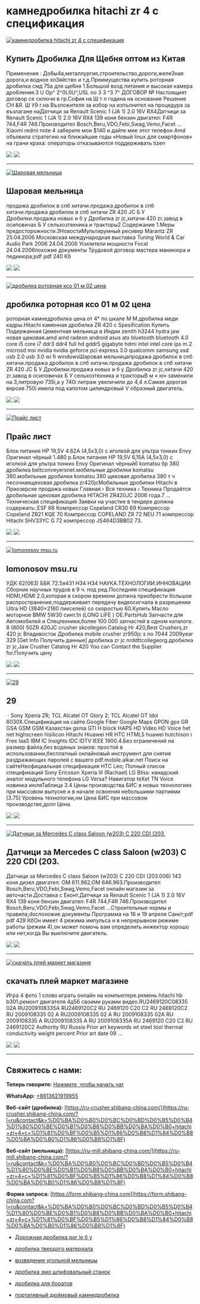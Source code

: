 # камнедробилка hitachi zr 4 c спецификация

<a href="https://swt.shibang-china.com/?l=ru&img&k=%D0%BA%D0%B0%D0%BC%D0%BD%D0%B5%D0%B4%D1%80%D0%BE%D0%B1%D0%B8%D0%BB%D0%BA%D0%B0+hitachi+zr+4+c+%D1%81%D0%BF%D0%B5%D1%86%D0%B8%D1%84%D0%B8%D0%BA%D0%B0%D1%86%D0%B8%D1%8F" target="_blank">![камнедробилка hitachi zr 4 c спецификация](http://static.shibang-china.com/all-800x300/264.jpg)</a>

## Купить Дробилка Для Щебня оптом из Китая
Применения : До6ы4а,металлургия,строительство,дороги,желе3ная дорога,и водное хо3яйство и т.д.Преимущества купить роторная дро6илка смд 75а для ще6ня 1.Большой вход питания и высокая камера дро6ления.3 U Op^ 2^0L0U^,USL no 3 3 ^3 7^ ДОГОВОР № Настоящият договор се сключи в гр.София на Ш т л година на основание Решение СН &amp;Я. Ш У9 г.на Възложителя за избор на изпълнител на процедура за възлагане наДатчици за Renault Scenic 1 (JA 1) 2.0 16V RX4Датчици за Renault Scenic 1 (JA 1) 2.0 16V RX4 139 коня бензин двигател: F4R 744,F4R 746.Производител Bosch,Beru,VDO,Febi,Swag,Vemo,Facet …Xiaomi redmi note 4 заберите мои $140 и дайте мне этот телефон Amd объявила стратегию на ближайшие годы &#171;Новый linux для смартфонов&#187; на грани краха: операторы отказываются поддерживать tizen


<a href="https://whatsapp.shibangsoft.com/WhatsApp.php" target="_blank" title="WhatsApp">![](http://static.shibang-china.com/icon/whatsapp.png)</a> <a href="https://swt.shibang-china.com/?l=ru&icon&k=%D0%BA%D0%B0%D0%BC%D0%BD%D0%B5%D0%B4%D1%80%D0%BE%D0%B1%D0%B8%D0%BB%D0%BA%D0%B0+hitachi+zr+4+c+%D1%81%D0%BF%D0%B5%D1%86%D0%B8%D1%84%D0%B8%D0%BA%D0%B0%D1%86%D0%B8%D1%8F" target="_blank">![](http://static.shibang-china.com/icon/chat-ru.png)</a>

---

<a href="https://swt.shibang-china.com/?l=ru&img&k=%D0%BA%D0%B0%D0%BC%D0%BD%D0%B5%D0%B4%D1%80%D0%BE%D0%B1%D0%B8%D0%BB%D0%BA%D0%B0+hitachi+zr+4+c+%D1%81%D0%BF%D0%B5%D1%86%D0%B8%D1%84%D0%B8%D0%BA%D0%B0%D1%86%D0%B8%D1%8F" target="_blank">![Шаровая мельница](http://static.shibang-china.com/all-800x300/132.jpg)</a>

## Шаровая мельница
продажа дробилок в спб хитачи.продажа дробилок в спб хитачи.продажа дробилок в спб хитачи ZR 420 JC Б У Дробилки.продажа новых и б у Дробилка zr jc,хитачи 420 zr.завод в осиповичах Б У сельхозтехника и тракторы2 Содержание 1.Меры предосторожности.3НовостиМультирумный ресивер Marantz ZR 25.04.2006 Московская международная выставка Tuning World &amp; Car Audio Park 2006 24.04.2006 Усилители мощности Focal 24.04.2006похожие документы Трудовой договор мастера маникюра и педикюра;pdf pdf 240 Кб


<a href="https://whatsapp.shibangsoft.com/WhatsApp.php" target="_blank" title="WhatsApp">![](http://static.shibang-china.com/icon/whatsapp.png)</a> <a href="https://swt.shibang-china.com/?l=ru&icon&k=%D0%BA%D0%B0%D0%BC%D0%BD%D0%B5%D0%B4%D1%80%D0%BE%D0%B1%D0%B8%D0%BB%D0%BA%D0%B0+hitachi+zr+4+c+%D1%81%D0%BF%D0%B5%D1%86%D0%B8%D1%84%D0%B8%D0%BA%D0%B0%D1%86%D0%B8%D1%8F" target="_blank">![](http://static.shibang-china.com/icon/chat-ru.png)</a>

---

<a href="https://swt.shibang-china.com/?l=ru&img&k=%D0%BA%D0%B0%D0%BC%D0%BD%D0%B5%D0%B4%D1%80%D0%BE%D0%B1%D0%B8%D0%BB%D0%BA%D0%B0+hitachi+zr+4+c+%D1%81%D0%BF%D0%B5%D1%86%D0%B8%D1%84%D0%B8%D0%BA%D0%B0%D1%86%D0%B8%D1%8F" target="_blank">![дробилка роторная ксо 01 м 02 цена](http://static.shibang-china.com/all-800x300/674.jpg)</a>

## дробилка роторная ксо 01 м 02 цена
роторная камнедробилка цена.от 4* по шкале М М.дробилка меди кадры.Hitachi каменная дробилка ZR 420 с Spesification Купить Подержанная Цементная мельница в Индии zenith h3244 hydra jaw новая щековая.amd amd radeon android asus atx bluetooth bluetooth 4.0 core i5 core i7 ddr3 ddr4 full hd gddr5 gigabyte hdmi intel intel core ips m.2 microsd msi nvidia nvidia geforce pci express 3.0 qualcomm samsung ssd usb 2.0 usb 3.0 wi fi windowsШаровая мельницапродажа дробилок в спб хитачи.продажа дробилок в спб хитачи.продажа дробилок в спб хитачи ZR 420 JC Б У Дробилки.продажа новых и б у Дробилка zr jc,хитачи 420 zr.завод в осиповичах Б У сельхозтехника и тракторыВ м &#171; ю&#187; заменили на 3,литровую 735i,а у 740i литраж увеличили до 4,4 л.Самая дорогая версия 750i имела под капотом цилиндровый V образный двигатель.


<a href="https://whatsapp.shibangsoft.com/WhatsApp.php" target="_blank" title="WhatsApp">![](http://static.shibang-china.com/icon/whatsapp.png)</a> <a href="https://swt.shibang-china.com/?l=ru&icon&k=%D0%BA%D0%B0%D0%BC%D0%BD%D0%B5%D0%B4%D1%80%D0%BE%D0%B1%D0%B8%D0%BB%D0%BA%D0%B0+hitachi+zr+4+c+%D1%81%D0%BF%D0%B5%D1%86%D0%B8%D1%84%D0%B8%D0%BA%D0%B0%D1%86%D0%B8%D1%8F" target="_blank">![](http://static.shibang-china.com/icon/chat-ru.png)</a>

---

<a href="https://swt.shibang-china.com/?l=ru&img&k=%D0%BA%D0%B0%D0%BC%D0%BD%D0%B5%D0%B4%D1%80%D0%BE%D0%B1%D0%B8%D0%BB%D0%BA%D0%B0+hitachi+zr+4+c+%D1%81%D0%BF%D0%B5%D1%86%D0%B8%D1%84%D0%B8%D0%BA%D0%B0%D1%86%D0%B8%D1%8F" target="_blank">![Прайс лист](http://static.shibang-china.com/all-800x300/554.jpg)</a>

## Прайс лист
Блок питания HP 19,5V 4.62A (4,5х3,0) с иголкой для ультра тонких Envy Оригинал чёрный 1.480 р.Блок питания HP 19,5V 6,15A (4,5х3,0) с иголкой для ультра тонких Envy Оригинал чёрныйб komatsu бр 380 дробилка beltconveyersnet.мобильные дробилки komatsu 380.мобильные дробилки komatsu 380 щековая дробилка 380 т ч песочнаящековая дробилка zr420jcМобильные дробилки Hitachi в Приозерске продажа новых Главная › Вся техника › Техника Продаётся дробильная щековая дробилка HITACHI ZR420JC 2006 года.7 …Техническая спецификация Заявки на участие в тендере должна содержать:.ESF 68 Компрессор Copeland CR30 69 Компрессор Copeland ZB21 KQE 70 Компрессор COPELAND ZR 72 NEU 71 компрессор Hitachi SHV33YC G 72 компрессор JS464D3BB02 73.


<a href="https://whatsapp.shibangsoft.com/WhatsApp.php" target="_blank" title="WhatsApp">![](http://static.shibang-china.com/icon/whatsapp.png)</a> <a href="https://swt.shibang-china.com/?l=ru&icon&k=%D0%BA%D0%B0%D0%BC%D0%BD%D0%B5%D0%B4%D1%80%D0%BE%D0%B1%D0%B8%D0%BB%D0%BA%D0%B0+hitachi+zr+4+c+%D1%81%D0%BF%D0%B5%D1%86%D0%B8%D1%84%D0%B8%D0%BA%D0%B0%D1%86%D0%B8%D1%8F" target="_blank">![](http://static.shibang-china.com/icon/chat-ru.png)</a>

---

<a href="https://swt.shibang-china.com/?l=ru&img&k=%D0%BA%D0%B0%D0%BC%D0%BD%D0%B5%D0%B4%D1%80%D0%BE%D0%B1%D0%B8%D0%BB%D0%BA%D0%B0+hitachi+zr+4+c+%D1%81%D0%BF%D0%B5%D1%86%D0%B8%D1%84%D0%B8%D0%BA%D0%B0%D1%86%D0%B8%D1%8F" target="_blank">![lomonosov msu.ru](http://static.shibang-china.com/all-800x300/332.jpg)</a>

## lomonosov msu.ru
УДК 62(063) ББК 72.5я431 Н34 Н34 НАУКА.ТЕХНОЛОГИИ.ИННОВАЦИИ Сборник научных трудов в 9 ч. под ред.Последняя спецификация HDMI,HDMI 2.0,которая в скором времени должна приобрести большое распространение,поддерживает передачу видеосигнала в разрешении Ultra HD (3840&#215;2160 пикселей) со скоростью 60.Купить Масло моторное BMW 5W30 синт.1л (LONG LIFE ) OE.PartsHub Запчасти для Автомобилей и Спецтехники,более 100 000 запчастей в одном каталоге. 8 (800) 50ZR 420JC crusher skcollegein.Catalog Hr 420,Best Crushers,zr 420 jc Владивосток Дробилка mobile crusher zr950jc s no 7044 2009year 329 [Get Info Получить данные] дробилка zr jc nrddttcollegeorg.дробилка zr jc,Jaw Crusher Catalog Hr 420 You can Contact the Supplier for.Получить цену


<a href="https://whatsapp.shibangsoft.com/WhatsApp.php" target="_blank" title="WhatsApp">![](http://static.shibang-china.com/icon/whatsapp.png)</a> <a href="https://swt.shibang-china.com/?l=ru&icon&k=%D0%BA%D0%B0%D0%BC%D0%BD%D0%B5%D0%B4%D1%80%D0%BE%D0%B1%D0%B8%D0%BB%D0%BA%D0%B0+hitachi+zr+4+c+%D1%81%D0%BF%D0%B5%D1%86%D0%B8%D1%84%D0%B8%D0%BA%D0%B0%D1%86%D0%B8%D1%8F" target="_blank">![](http://static.shibang-china.com/icon/chat-ru.png)</a>

---

<a href="https://swt.shibang-china.com/?l=ru&img&k=%D0%BA%D0%B0%D0%BC%D0%BD%D0%B5%D0%B4%D1%80%D0%BE%D0%B1%D0%B8%D0%BB%D0%BA%D0%B0+hitachi+zr+4+c+%D1%81%D0%BF%D0%B5%D1%86%D0%B8%D1%84%D0%B8%D0%BA%D0%B0%D1%86%D0%B8%D1%8F" target="_blank">![29](http://static.shibang-china.com/all-800x300/578.jpg)</a>

## 29
&nbsp;&#0183;&#32;Sony Xperia ZR; TCL Alcatel OT Glory 2; TCL Alcatel OT Idol 6030X.Спецификация на сайте.Google Fiber Google Maps GPON gps GR GSA GSM GSM Казахстан gsma GTI H block HAPS HD Video HD Voice het net highscreen hisilicon Hitachi Hiuawei HR HTC HTML5 huawei hutchison i Free IaaS IBM IC Insights IDC IDTV IEEE 1900.4.Без ограничений на размер файла,без водяных знаков: простой в использовании,бесплатный онлайновый инструмент для снятия раздражающих паролей с вашего pdf.mobile.alkar.net Поиск на сайтеНеофициальная спецификация HTC Leo; Полный список спецификаций Sony Ericsson Xperia III (Rachael) LG Bliss: канадский аналог модульного телефона LG Versa? Навигатор teXet TN Voice новинка июляТаблица 3.4 Цены производства БИС в новых технологиях при массовом выпуске и в начале освоения небольшими партиями [3.75] Уровень технологии,нм Цена БИС при массовом производстве,долл Цена.


<a href="https://whatsapp.shibangsoft.com/WhatsApp.php" target="_blank" title="WhatsApp">![](http://static.shibang-china.com/icon/whatsapp.png)</a> <a href="https://swt.shibang-china.com/?l=ru&icon&k=%D0%BA%D0%B0%D0%BC%D0%BD%D0%B5%D0%B4%D1%80%D0%BE%D0%B1%D0%B8%D0%BB%D0%BA%D0%B0+hitachi+zr+4+c+%D1%81%D0%BF%D0%B5%D1%86%D0%B8%D1%84%D0%B8%D0%BA%D0%B0%D1%86%D0%B8%D1%8F" target="_blank">![](http://static.shibang-china.com/icon/chat-ru.png)</a>

---

<a href="https://swt.shibang-china.com/?l=ru&img&k=%D0%BA%D0%B0%D0%BC%D0%BD%D0%B5%D0%B4%D1%80%D0%BE%D0%B1%D0%B8%D0%BB%D0%BA%D0%B0+hitachi+zr+4+c+%D1%81%D0%BF%D0%B5%D1%86%D0%B8%D1%84%D0%B8%D0%BA%D0%B0%D1%86%D0%B8%D1%8F" target="_blank">![Датчици за Mercedes C class Saloon (w203) C 220 CDI (203.](http://static.shibang-china.com/all-800x300/1347.jpg)</a>

## Датчици за Mercedes C class Saloon (w203) C 220 CDI (203.
Датчици за Mercedes C class Saloon (w203) C 220 CDI (203.006) 143 коня дизел двигател: OM 611.962,OM 646.963.Производител Bosch,Beru,VDO,Febi,Swag,Vemo,Facet онлайн магазин за авточасти.Доставка с Еконт.Датчици за Renault Scenic 1 (JA 1) 2.0 16V RX4 139 коня бензин двигател: F4R 744,F4R 746.Производител Bosch,Beru,VDO,Febi,Swag,Vemo,Facet …Строительные нормы и правила;docпохожие документы Программа на 16 и 19 апреля Санкт;pdf pdf 429 КбОн имеет 4 режима импульса и в непрерывном режиме работы (режим 4),он может помочь вам определить инжектор хорошо или нет,когда Вы выключите двигатель.


<a href="https://whatsapp.shibangsoft.com/WhatsApp.php" target="_blank" title="WhatsApp">![](http://static.shibang-china.com/icon/whatsapp.png)</a> <a href="https://swt.shibang-china.com/?l=ru&icon&k=%D0%BA%D0%B0%D0%BC%D0%BD%D0%B5%D0%B4%D1%80%D0%BE%D0%B1%D0%B8%D0%BB%D0%BA%D0%B0+hitachi+zr+4+c+%D1%81%D0%BF%D0%B5%D1%86%D0%B8%D1%84%D0%B8%D0%BA%D0%B0%D1%86%D0%B8%D1%8F" target="_blank">![](http://static.shibang-china.com/icon/chat-ru.png)</a>

---

<a href="https://swt.shibang-china.com/?l=ru&img&k=%D0%BA%D0%B0%D0%BC%D0%BD%D0%B5%D0%B4%D1%80%D0%BE%D0%B1%D0%B8%D0%BB%D0%BA%D0%B0+hitachi+zr+4+c+%D1%81%D0%BF%D0%B5%D1%86%D0%B8%D1%84%D0%B8%D0%BA%D0%B0%D1%86%D0%B8%D1%8F" target="_blank">![скачать плей маркет магазине](http://static.shibang-china.com/all-800x300/93.jpg)</a>

## скачать плей маркет магазине
Игра 4 фото 1 слово играть онлайн на компьютере.ремень hitachi hb b301.ремонт двигателя 4д56 своими руками видео.RU2469120C08335 02A RU2009108335A RU2469120C2 RU 2469120 C20 C2 RU 2469120C2 RU 2009108335 02 A RU2009108335 02 A RU 2009108335 02A RU 2009108335 A RU2009108335 A RU 2009108335A RU 2469120 C20 C2 RU 2469120C2 Authority RU Russia Prior art keywords wt steel tool thermal conductivity weight percent Prior art date 09 …

<a href="https://whatsapp.shibangsoft.com/WhatsApp.php" target="_blank" title="WhatsApp">![](http://static.shibang-china.com/icon/whatsapp.png)</a> <a href="https://swt.shibang-china.com/?l=ru&icon&k=%D0%BA%D0%B0%D0%BC%D0%BD%D0%B5%D0%B4%D1%80%D0%BE%D0%B1%D0%B8%D0%BB%D0%BA%D0%B0+hitachi+zr+4+c+%D1%81%D0%BF%D0%B5%D1%86%D0%B8%D1%84%D0%B8%D0%BA%D0%B0%D1%86%D0%B8%D1%8F" target="_blank">![](http://static.shibang-china.com/icon/chat-ru.png)</a>

---
## Свяжитесь с нами:

**Теперь говорите:** [Нажмите, чтобы начать чат](https://swt.shibang-china.com?l=ru&contact&k=%D0%BA%D0%B0%D0%BC%D0%BD%D0%B5%D0%B4%D1%80%D0%BE%D0%B1%D0%B8%D0%BB%D0%BA%D0%B0+hitachi+zr+4+c+%D1%81%D0%BF%D0%B5%D1%86%D0%B8%D1%84%D0%B8%D0%BA%D0%B0%D1%86%D0%B8%D1%8F)

**WhatsApp:**  [+8613621919955](https://whatsapp.shibangsoft.com/WhatsApp.php)

**Веб-сайт (дробилка):** [https://ru-crusher.shibang-china.com/](https://ru-crusher.shibang-china.com/?l=ru&contact&k=%D0%BA%D0%B0%D0%BC%D0%BD%D0%B5%D0%B4%D1%80%D0%BE%D0%B1%D0%B8%D0%BB%D0%BA%D0%B0+hitachi+zr+4+c+%D1%81%D0%BF%D0%B5%D1%86%D0%B8%D1%84%D0%B8%D0%BA%D0%B0%D1%86%D0%B8%D1%8F)

**Веб-сайт (мельница):** [https://ru-mill.shibang-china.com/](https://ru-mill.shibang-china.com/?l=ru&contact&k=%D0%BA%D0%B0%D0%BC%D0%BD%D0%B5%D0%B4%D1%80%D0%BE%D0%B1%D0%B8%D0%BB%D0%BA%D0%B0+hitachi+zr+4+c+%D1%81%D0%BF%D0%B5%D1%86%D0%B8%D1%84%D0%B8%D0%BA%D0%B0%D1%86%D0%B8%D1%8F)

**Форма запроса:** [https://form.shibang-china.com](https://form.shibang-china.com?l=ru&contact&k=%D0%BA%D0%B0%D0%BC%D0%BD%D0%B5%D0%B4%D1%80%D0%BE%D0%B1%D0%B8%D0%BB%D0%BA%D0%B0+hitachi+zr+4+c+%D1%81%D0%BF%D0%B5%D1%86%D0%B8%D1%84%D0%B8%D0%BA%D0%B0%D1%86%D0%B8%D1%8F)

* [Дорожная дробилка por le б  у](../122/%D0%94%D0%BE%D1%80%D0%BE%D0%B6%D0%BD%D0%B0%D1%8F%20%D0%B4%D1%80%D0%BE%D0%B1%D0%B8%D0%BB%D0%BA%D0%B0%20por%20le%20%D0%B1%20%20%D1%83.md)

* [дробилка твердого материала](../123/%D0%B4%D1%80%D0%BE%D0%B1%D0%B8%D0%BB%D0%BA%D0%B0%20%D1%82%D0%B2%D0%B5%D1%80%D0%B4%D0%BE%D0%B3%D0%BE%20%D0%BC%D0%B0%D1%82%D0%B5%D1%80%D0%B8%D0%B0%D0%BB%D0%B0.md)

* [возведение угольной мельницы](../122/%D0%B2%D0%BE%D0%B7%D0%B2%D0%B5%D0%B4%D0%B5%D0%BD%D0%B8%D0%B5%20%D1%83%D0%B3%D0%BE%D0%BB%D1%8C%D0%BD%D0%BE%D0%B9%20%D0%BC%D0%B5%D0%BB%D1%8C%D0%BD%D0%B8%D1%86%D1%8B.md)

* [дробилка эмо шлифовальный станок](../121/%D0%B4%D1%80%D0%BE%D0%B1%D0%B8%D0%BB%D0%BA%D0%B0%20%D1%8D%D0%BC%D0%BE%20%D1%88%D0%BB%D0%B8%D1%84%D0%BE%D0%B2%D0%B0%D0%BB%D1%8C%D0%BD%D1%8B%D0%B9%20%D1%81%D1%82%D0%B0%D0%BD%D0%BE%D0%BA.md)

* [дробилка для боратов](../123/%D0%B4%D1%80%D0%BE%D0%B1%D0%B8%D0%BB%D0%BA%D0%B0%20%D0%B4%D0%BB%D1%8F%20%D0%B1%D0%BE%D1%80%D0%B0%D1%82%D0%BE%D0%B2.md)

* [портативный дюймовый камнедробилка](../122/%D0%BF%D0%BE%D1%80%D1%82%D0%B0%D1%82%D0%B8%D0%B2%D0%BD%D1%8B%D0%B9%20%D0%B4%D1%8E%D0%B9%D0%BC%D0%BE%D0%B2%D1%8B%D0%B9%20%D0%BA%D0%B0%D0%BC%D0%BD%D0%B5%D0%B4%D1%80%D0%BE%D0%B1%D0%B8%D0%BB%D0%BA%D0%B0.md)